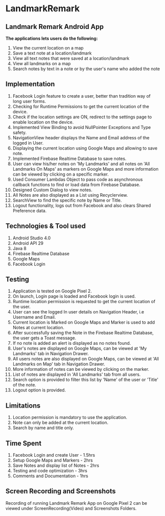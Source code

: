 # LandmarkRemark
## Landmark Remark Android App

**The applications lets users do the following:**
1. View the current location on a map
2. Save a text note at a location/landmark
3. View all text notes that were saved at a location/landmark 
4. View all landmarks on a map
5. Search notes by text in a note or by the user's name who added the note

## Implementation 
1. Facebook Login feature to create a user, better than tradition way of long user forms. 
2. Checking for Runtime Permissions to get the current location of the device.
3. Check if the location settings are ON, redirect to the settings page to enable location on the device. 
4. Implemented View Binding to avoid NullPointer Exceptions and Type safety.
5. NavigationView header displays the Name and Email address of the logged in User.
6. Displaying the current location using Google Maps and allowing to save note.
7. Implemented Firebase Realtime Database to save notes.
8. User can view his/her notes on 'My Landmarks' and all notes on 'All Landmarks On Maps' as markers on Google Maps and more information can be viewed by clicking on a specific marker.
9. Used Consumer Lambdas Object to pass code as asynchronous callback functions to find or load data from Firebase Database. 
10. Designed Custom Dialog to view notes.
11. All Notes are also displayed as a List using Recyclerview.
12. SearchView to find the specific note by Name or Title.
13. Logout functionality, logs out from Facebook and also clears Shared Preference data.

## Technologies & Tool used
1. Android Studio 4.0
2. Android API 29
2. Java 8
3. Firebase Realtime Database
4. Google Maps
5. Facebook Login

## Testing
1. Application is tested on Google Pixel 2.
2. On launch, Login page is loaded and Facebook login is used.
3. Runtime location permission is requested to get the current location of the user.
4. User can see the logged In user details on Navigation Header, i.e Username and Email.
5. Current location is Marked on Google Maps and Marker is used to add Notes at current location.
6. After successfully saving the Note in the Firebase Realtime Database, the user gets a Toast message.
7. If no note is added an alert is displayed as no notes found.
8. User's notes are displayed on Google Maps, can be viewed at 'My Landmarks' tab in Navigation Drawer.
9. All users notes are also displayed on Google Maps, can be viewed at 'All Landmarks on Map' tab in Navigation Drawer. 
10. More information of notes can be viewed by clicking on the marker.
11. List of notes are displayed in 'All Landmarks' tab from all users.
12. Search option is provided to filter this list by 'Name' of the user or 'Title' of the note.
13. Logout option is provided.

## Limitations
1. Location permission is mandatory to use the application.
2. Note can only be added at the current location.
3. Search by name and title only.

## Time Spent
1. Facebook Login and create User - 1.5hrs
2. Setup Google Maps and Markers - 2hrs
3. Save Notes and display list of Notes - 2hrs
4. Testing and code optimization - 3hrs
5. Comments and Documentation - 1hrs

## Screen Recording and Screenshots
Recording of running Landmark Remark App on Google Pixel 2 can be viewed under ScreenRecording(Video) and Screenshots Folders.











